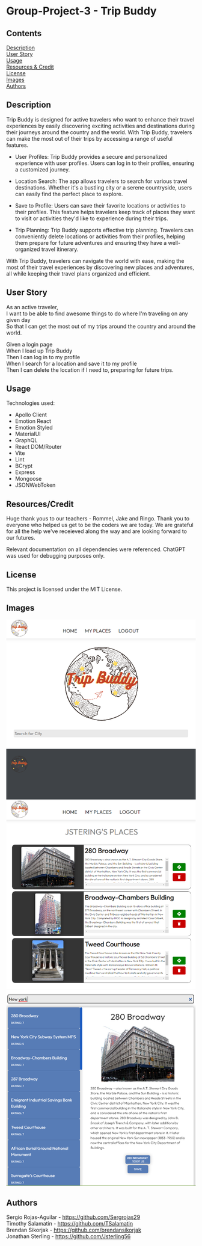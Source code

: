# Group-Project-3 - Trip Buddy

## Contents
[Description](#description)<br>
[User Story](#user-story)<br>
[Usage](#usage)<br>
[Resources & Credit](#resourcescredit)<br>
[License](#license)<br>
[Images](#images)<br>
[Authors](#authors)<br>

## Description
Trip Buddy is designed for active travelers who want to enhance their travel experiences by easily discovering exciting activities and destinations during their journeys around the country and the world. With Trip Buddy, travelers can make the most out of their trips by accessing a range of useful features.

- User Profiles: Trip Buddy provides a secure and personalized experience with user profiles. Users can log in to their profiles, ensuring a customized journey.

- Location Search: The app allows travelers to search for various travel destinations. Whether it's a bustling city or a serene countryside, users can easily find the perfect place to explore.

- Save to Profile: Users can save their favorite locations or activities to their profiles. This feature helps travelers keep track of places they want to visit or activities they'd like to experience during their trips.

- Trip Planning: Trip Buddy supports effective trip planning. Travelers can conveniently delete locations or activities from their profiles, helping them prepare for future adventures and ensuring they have a well-organized travel itinerary.

With Trip Buddy, travelers can navigate the world with ease, making the most of their travel experiences by discovering new places and adventures, all while keeping their travel plans organized and efficient.

## User Story
As an active traveler,<br>
I want to be able to find awesome things to do where I'm traveling on any given day<br>
So that I can get the most out of my trips around the country and around the world.<br>

Given a login page<br>
When I load up Trip Buddy<br>
Then I can log in to my profile<br>
When I search for a location and save it to my profile<br>
Then I can delete the location if I need to, preparing for future trips.<br>


## Usage
Technologies used:
 - Apollo Client
 - Emotion React
 - Emotion Styled
 - MaterialUI
 - GraphQL
 - React DOM/Router
 - Vite
 - Lint
 - BCrypt
 - Express
 - Mongoose
 - JSONWebToken

## Resources/Credit
Huge thank yous to our teachers - Rommel, Jake and Ringo. Thank you to everyone who helped us get to be the coders we are today. We are grateful for all the help we've receieved along the way and are looking forward to our futures.

Relevant documentation on all dependencies were referenced.
ChatGPT was used for debugging purposes only.

## License
This project is licensed under the MIT License.

## Images
![Home Screen](client\public\image-1.png)<br>
![Saved Places](client\public\image.png)<br>
![Place Search](client\public\image-2.png)<br>

## Authors
Sergio Rojas-Aguilar - https://github.com/Sergrojas29<br>
Timothy Salamatin - https://github.com/TSalamatin<br>
Brendan Sikorjak - https://github.com/brendansikorjak<br>
Jonathan Sterling - https://github.com/Jsterling56 

